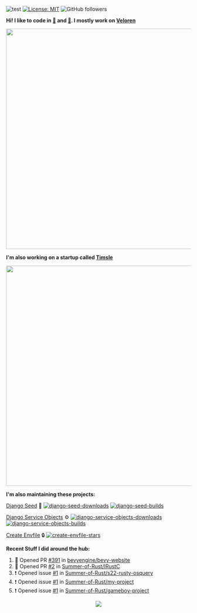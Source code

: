 ![test](https://hits.seeyoufarm.com/api/count/incr/badge.svg?url=https://github.com/AngelOnFira)
[![License: MIT](https://img.shields.io/badge/License-MIT-yellow.svg)](https://opensource.org/licenses/MIT)
![GitHub followers](https://img.shields.io/github/followers/angelonfira?style=social)

**Hi! I like to code in [:crab:](https://www.rust-lang.org/) and [:snake:](https://www.python.org/). I mostly work on [Veloren](https://veloren.net)**

<p align="center">
  <img width="600" src="https://media.discordapp.net/attachments/444005079410802699/730566298073038949/rsz_5f0656b6aa176.png">
</p>

**I'm also working on a startup called [Timsle](https://timsle.com)**

<p align="center">
  <img width="600" src="https://media.discordapp.net/attachments/444005079410802699/730566842674053130/rsz_5f0657242abb4.png">
</p>

**I'm also maintaining these projects:**

[Django Seed](https://github.com/Brobin/django-seed)
:seedling:
[![django-seed-downloads](https://pepy.tech/badge/django-seed)](https://pepy.tech/project/django-seed)
[![django-seed-builds](https://github.com/Brobin/django-seed/workflows/Test/badge.svg)](https://github.com/Brobin/django-seed)

[Django Service Objects](https://github.com/mixxorz/django-service-objects)
:gear:
[![django-service-objects-downloads](https://pepy.tech/badge/django-service-objects)](https://pepy.tech/project/django-service-objects)
[![django-service-objects-builds](https://github.com/mixxorz/django-service-objects/actions/workflows/test.yml/badge.svg)](https://github.com/mixxorz/django-service-objects/actions/workflows/test.yml)

[Create Envfile](https://github.com/SpicyPizza/create-envfile)
:lock:
[![create-envfile-stars](https://img.shields.io/github/stars/SpicyPizza/create-envfile?style=social)](https://github.com/SpicyPizza/create-envfile)

**Recent Stuff I did around the hub:**

<!--START_SECTION:activity-->
1. 💪 Opened PR [#391](https://github.com/bevyengine/bevy-website/pull/391) in [bevyengine/bevy-website](https://github.com/bevyengine/bevy-website)
2. 💪 Opened PR [#2](https://github.com/Summer-of-Rust/IRustC/pull/2) in [Summer-of-Rust/IRustC](https://github.com/Summer-of-Rust/IRustC)
3. ❗️ Opened issue [#1](https://github.com/Summer-of-Rust/s22-rusty-osquery/issues/1) in [Summer-of-Rust/s22-rusty-osquery](https://github.com/Summer-of-Rust/s22-rusty-osquery)
4. ❗️ Opened issue [#1](https://github.com/Summer-of-Rust/my-project/issues/1) in [Summer-of-Rust/my-project](https://github.com/Summer-of-Rust/my-project)
5. ❗️ Opened issue [#1](https://github.com/Summer-of-Rust/gameboy-project/issues/1) in [Summer-of-Rust/gameboy-project](https://github.com/Summer-of-Rust/gameboy-project)
<!--END_SECTION:activity-->

<p align="center">
  <img src="https://github-profile-trophy.vercel.app/?username=angelonfira&column=4&theme=nord&margin-w=15&margin-h=15">
</p>
